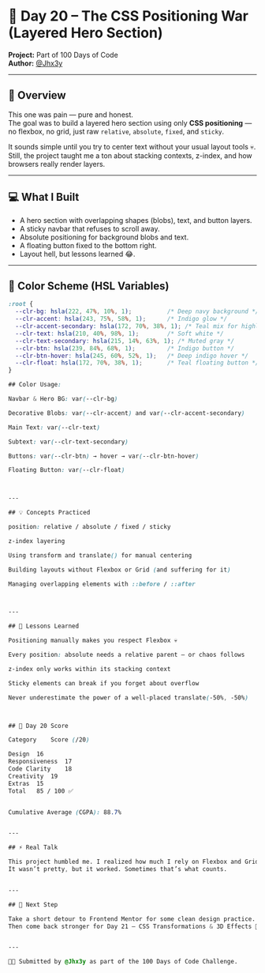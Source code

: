 # 🎯 Day 20 – The CSS Positioning War (Layered Hero Section)

**Project:** Part of 100 Days of Code  
**Author:** [@Jhx3y](https://github.com/Jhx3y)

---

## 🧠 Overview

This one was pain — pure and honest.  
The goal was to build a layered hero section using only **CSS positioning** — no flexbox, no grid, just raw `relative`, `absolute`, `fixed`, and `sticky`.

It sounds simple until you try to center text without your usual layout tools 💀.  
Still, the project taught me a ton about stacking contexts, z-index, and how browsers really render layers.

---

## 💻 What I Built

- A hero section with overlapping shapes (blobs), text, and button layers.  
- A sticky navbar that refuses to scroll away.  
- Absolute positioning for background blobs and text.  
- A floating button fixed to the bottom right.  
- Layout hell, but lessons learned 😂.

---

## 🎨 Color Scheme (HSL Variables)

```css
:root {
  --clr-bg: hsla(222, 47%, 10%, 1);          /* Deep navy background */
  --clr-accent: hsla(243, 75%, 58%, 1);      /* Indigo glow */
  --clr-accent-secondary: hsla(172, 70%, 38%, 1); /* Teal mix for highlights */
  --clr-text: hsla(210, 40%, 98%, 1);        /* Soft white */
  --clr-text-secondary: hsla(215, 14%, 63%, 1); /* Muted gray */
  --clr-btn: hsla(239, 84%, 68%, 1);         /* Indigo button */
  --clr-btn-hover: hsla(245, 60%, 52%, 1);   /* Deep indigo hover */
  --clr-float: hsla(172, 70%, 38%, 1);       /* Teal floating button */
}

## Color Usage:

Navbar & Hero BG: var(--clr-bg)

Decorative Blobs: var(--clr-accent) and var(--clr-accent-secondary)

Main Text: var(--clr-text)

Subtext: var(--clr-text-secondary)

Buttons: var(--clr-btn) → hover → var(--clr-btn-hover)

Floating Button: var(--clr-float)



---

## 💡 Concepts Practiced

position: relative / absolute / fixed / sticky

z-index layering

Using transform and translate() for manual centering

Building layouts without Flexbox or Grid (and suffering for it)

Managing overlapping elements with ::before / ::after



---

## 🧩 Lessons Learned

Positioning manually makes you respect Flexbox 💀

Every position: absolute needs a relative parent — or chaos follows

z-index only works within its stacking context

Sticky elements can break if you forget about overflow

Never underestimate the power of a well-placed translate(-50%, -50%)



## 🧮 Day 20 Score

Category	Score (/20)

Design	16
Responsiveness	17
Code Clarity	18
Creativity	19
Extras	15
Total	85 / 100 ✅


Cumulative Average (CGPA): 88.7%


---

## ⚡ Real Talk

This project humbled me. I realized how much I rely on Flexbox and Grid — and how weak my positioning game was.
It wasn’t pretty, but it worked. Sometimes that’s what counts.


---

## 🚀 Next Step

Take a short detour to Frontend Mentor for some clean design practice.
Then come back stronger for Day 21 – CSS Transformations & 3D Effects 😤


---

🧑‍💻 Submitted by @Jhx3y as part of the 100 Days of Code Challenge.





